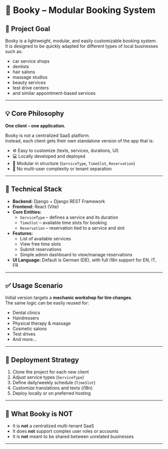 # 📘 Booky – Modular Booking System

## 🎯 Project Goal

Booky is a lightweight, modular, and easily customizable booking system.  
It is designed to be quickly adapted for different types of local businesses such as:
- car service shops
- dentists
- hair salons
- massage studios
- beauty services
- test drive centers
- and similar appointment-based services

---

## 💡 Core Philosophy

**One client – one application.**

Booky is not a centralized SaaS platform.  
Instead, each client gets their own standalone version of the app that is:

- ⚙️ Easy to customize (texts, services, durations, UI)
- 💻 Locally developed and deployed
- 🧱 Modular in structure (`ServiceType`, `TimeSlot`, `Reservation`)
- 🚫 No multi-user complexity or tenant separation

---

## 🧱 Technical Stack

- **Backend:** Django + Django REST Framework
- **Frontend:** React (Vite)
- **Core Entities:**
  - `ServiceType` – defines a service and its duration
  - `TimeSlot` – available time slots for booking
  - `Reservation` – reservation tied to a service and slot
- **Features:**
  - List of available services
  - View free time slots
  - Submit reservations
  - Simple admin dashboard to view/manage reservations
- **UI Language:** Default is German (DE), with full i18n support for EN, IT, FR

---

## ✅ Usage Scenario

Initial version targets a **mechanic workshop for tire changes**.  
The same logic can be easily reused for:

- Dental clinics
- Hairdressers
- Physical therapy & massage
- Cosmetic salons
- Test drives
- And more...

---

## 🔁 Deployment Strategy

1. Clone the project for each new client
2. Adjust service types (`ServiceType`)
3. Define daily/weekly schedule (`TimeSlot`)
4. Customize translations and texts (i18n)
5. Deploy locally or on preferred hosting

---

## 🚫 What Booky is NOT

- It is **not** a centralized multi-tenant SaaS
- It does **not** support complex user roles or accounts
- It is **not** meant to be shared between unrelated businesses

---

